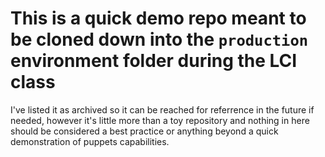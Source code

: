 # This is a quick demo repo meant to be cloned down into the `production` environment folder during the LCI class

I've listed it as archived so it can be reached for referrence in the future if needed, however it's little more than a toy repository and nothing in here should be considered a best practice or anything beyond a quick demonstration of puppets capabilities.
